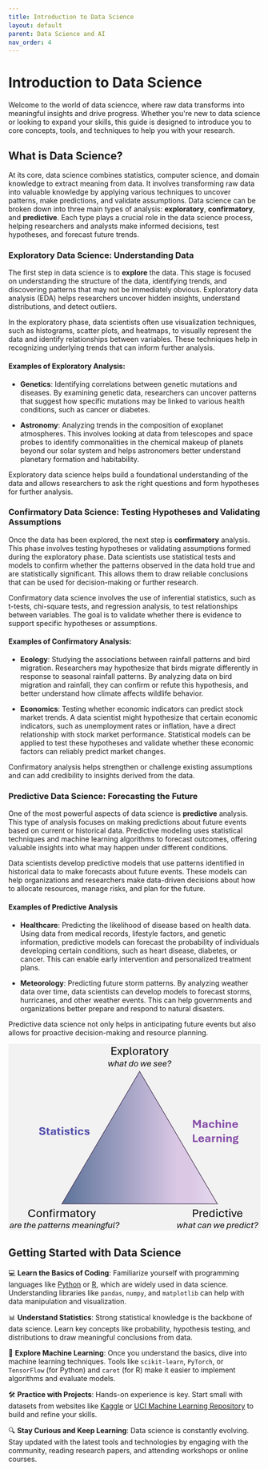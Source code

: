 ```yaml
---
title: Introduction to Data Science
layout: default
parent: Data Science and AI 
nav_order: 4
---
```


# Introduction to Data Science

Welcome to the world of data sciencce, where raw data transforms into meaningful insights and drive progress. Whether you're new to data science or looking to expand your skills, this guide is designed to introduce you to core concepts, tools, and techniques to help you with your research.  

## What is Data Science? 
At its core, data science combines statistics, computer science, and domain knowledge to extract meaning from data.  It involves transforming raw data into valuable knowledge by applying various techniques to uncover patterns, make predictions, and validate assumptions. Data science can be broken down into three main types of analysis: **exploratory**, **confirmatory**, and **predictive**. Each type plays a crucial role in the data science process, helping researchers and analysts make informed decisions, test hypotheses, and forecast future trends.

### Exploratory Data Science: Understanding Data 
The first step in data science is to **explore** the data. This stage is focused on understanding the structure of the data, identifying trends, and discovering patterns that may not be immediately obvious. Exploratory data analysis (EDA) helps researchers uncover hidden insights, understand distributions, and detect outliers.

In the exploratory phase, data scientists often use visualization techniques, such as histograms, scatter plots, and heatmaps, to visually represent the data and identify relationships between variables. These techniques help in recognizing underlying trends that can inform further analysis.

#### Examples of Exploratory Analysis:
* **Genetics**: Identifying correlations between genetic mutations and diseases. By examining genetic data, researchers can uncover patterns that suggest how specific mutations may be linked to various health conditions, such as cancer or diabetes.

* **Astronomy**: Analyzing trends in the composition of exoplanet atmospheres. This involves looking at data from telescopes and space probes to identify commonalities in the chemical makeup of planets beyond our solar system and helps astronomers better understand planetary formation and habitability.

Exploratory data science helps build a foundational understanding of the data and allows researchers to ask the right questions and form hypotheses for further analysis.

### Confirmatory Data Science: Testing Hypotheses and Validating Assumptions 
Once the data has been explored, the next step is **confirmatory** analysis. This phase involves testing hypotheses or validating assumptions formed during the exploratory phase. Data scientists use statistical tests and models to confirm whether the patterns observed in the data hold true and are statistically significant. This allows them to draw reliable conclusions that can be used for decision-making or further research.

Confirmatory data science involves the use of inferential statistics, such as t-tests, chi-square tests, and regression analysis, to test relationships between variables. The goal is to validate whether there is evidence to support specific hypotheses or assumptions.

#### Examples of Confirmatory Analysis:
* **Ecology**: Studying the associations between rainfall patterns and bird migration. Researchers may hypothesize that birds migrate differently in response to seasonal rainfall patterns. By analyzing data on bird migration and rainfall, they can confirm or refute this hypothesis, and better understand how climate affects wildlife behavior.  

* **Economics**: Testing whether economic indicators can predict stock market trends. A data scientist might hypothesize that certain economic indicators, such as unemployment rates or inflation, have a direct relationship with stock market performance. Statistical models can be applied to test these hypotheses and validate whether these economic factors can reliably predict market changes.  

Confirmatory analysis helps strengthen or challenge existing assumptions and can add credibility to insights derived from the data.


### Predictive Data Science: Forecasting the Future
One of the most powerful aspects of data science is **predictive** analysis. This type of analysis focuses on making predictions about future events based on current or historical data. Predictive modeling uses statistical techniques and machine learning algorithms to forecast outcomes, offering valuable insights into what may happen under different conditions.

Data scientists develop predictive models that use patterns identified in historical data to make forecasts about future events. These models can help organizations and researchers make data-driven decisions about how to allocate resources, manage risks, and plan for the future.

#### Examples of Predictive Analysis
* **Healthcare**: Predicting the likelihood of disease based on health data. Using data from medical records, lifestyle factors, and genetic information, predictive models can forecast the probability of individuals developing certain conditions, such as heart disease, diabetes, or cancer. This can enable early intervention and personalized treatment plans. 

* **Meteorology**: Predicting future storm patterns. By analyzing weather data over time, data scientists can develop models to forecast storms, hurricanes, and other weather events. This can help governments and organizations better prepare and respond to natural disasters.

Predictive data science not only helps in anticipating future events but also allows for proactive decision-making and resource planning.

![data-sci](assets/images/data-science.png)


## Getting Started with Data Science
💻 **Learn the Basics of Coding**: Familiarize yourself with programming languages like [Python](https://www.python.org/) or [R](https://www.r-project.org/), which are widely used in data science. Understanding libraries like `pandas`, `numpy`, and `matplotlib` can help with data manipulation and visualization.

📊 **Understand Statistics**: Strong statistical knowledge is the backbone of data science. Learn key concepts like probability, hypothesis testing, and distributions to draw meaningful conclusions from data.

🤖 **Explore Machine Learning**: Once you understand the basics, dive into machine learning techniques. Tools like `scikit-learn`, `PyTorch`, or `TensorFlow` (for Python) and `caret` (for R) make it easier to implement algorithms and evaluate models.

🛠️ **Practice with Projects**: Hands-on experience is key. Start small with datasets from websites like [Kaggle](https://www.kaggle.com/) or [UCI Machine Learning Repository](https://archive.ics.uci.edu/) to build and refine your skills.

🔍 **Stay Curious and Keep Learning**: Data science is constantly evolving. Stay updated with the latest tools and technologies by engaging with the community, reading research papers, and attending workshops or online courses.
